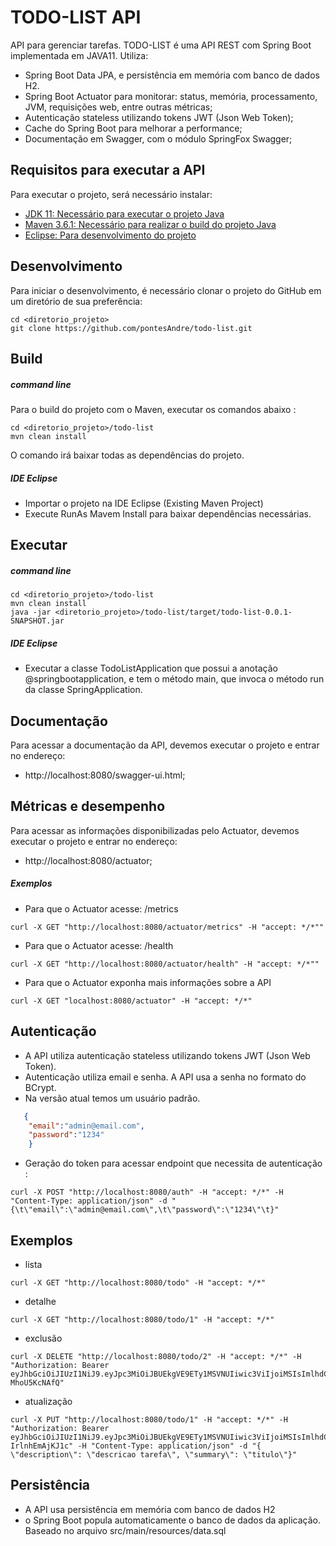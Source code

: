 # TODO-LIST API
API para gerenciar tarefas.
TODO-LIST é uma API REST com Spring Boot implementada em JAVA11. Utiliza:
- Spring Boot Data JPA, e persistência em memória com banco de dados H2.
- Spring Boot Actuator para monitorar: status, memória, processamento, JVM, requisições web, entre outras métricas;
- Autenticação stateless utilizando tokens JWT (Json Web Token);
- Cache do Spring Boot para melhorar a performance;
- Documentação em Swagger, com o módulo SpringFox Swagger;
 
## Requisitos para executar a API

Para executar o projeto, será necessário instalar:

- [JDK 11: Necessário para executar o projeto Java](https://www.oracle.com/technetwork/java/javase/downloads/jdk11-downloads-5066655.html)
- [Maven 3.6.1: Necessário para realizar o build do projeto Java](https://maven.apache.org/download.cgi)
- [Eclipse: Para desenvolvimento do projeto](https://www.eclipse.org/downloads/packages/release/2019-06/r/eclipse-ide-enterprise-java-developers)

## Desenvolvimento

Para iniciar o desenvolvimento, é necessário clonar o projeto do GitHub em um diretório de sua preferência:

```shell
cd <diretorio_projeto>
git clone https://github.com/pontesAndre/todo-list.git
```
## Build 

##### command line
Para o build  do projeto com o Maven, executar os comandos abaixo :

```shell
cd <diretorio_projeto>/todo-list
mvn clean install
```
O comando irá baixar todas as dependências do projeto.

##### IDE Eclipse
-  Importar o projeto na IDE Eclipse (Existing Maven Project)
-  Execute RunAs Mavem Install para baixar dependências necessárias.

## Executar 

##### command line

```shell
cd <diretorio_projeto>/todo-list
mvn clean install
java -jar <diretorio_projeto>/todo-list/target/todo-list-0.0.1-SNAPSHOT.jar
```
##### IDE Eclipse

- Executar a classe TodoListApplication que possui a anotação @springbootapplication, e tem o método main, que invoca o método run da classe SpringApplication. 

## Documentação

Para acessar a documentação da API, devemos executar o projeto e entrar no endereço: 
  -  http://localhost:8080/swagger-ui.html;


## Métricas e desempenho

Para acessar as informações disponibilizadas pelo Actuator, devemos executar o projeto e entrar no endereço:
   -  http://localhost:8080/actuator; 

##### Exemplos

- Para que o Actuator acesse:  /metrics

```shell
curl -X GET "http://localhost:8080/actuator/metrics" -H "accept: */*""
```
- Para que o Actuator acesse: /health

```shell
curl -X GET "http://localhost:8080/actuator/health" -H "accept: */*""
```
- Para que o Actuator exponha mais informações sobre a API

```shell
curl -X GET "localhost:8080/actuator" -H "accept: */*"
```

## Autenticação

- A API utiliza autenticação stateless utilizando tokens JWT (Json Web Token).
- Autenticação utiliza email e senha. A API usa a senha no formato do BCrypt.
- Na versão atual temos um usuário padrão.

```json
   {
	"email":"admin@email.com",
	"password":"1234"
	}
```

- Geração do token para acessar endpoint que necessita de autenticação :

```shell
curl -X POST "http://localhost:8080/auth" -H "accept: */*" -H "Content-Type: application/json" -d "{\t\"email\":\"admin@email.com\",\t\"password\":\"1234\"\t}"
```

	
## Exemplos

- lista 

```shell
curl -X GET "http://localhost:8080/todo" -H "accept: */*"
```

- detalhe

```shell
curl -X GET "http://localhost:8080/todo/1" -H "accept: */*"
 ```
 
- exclusão 

```shell
curl -X DELETE "http://localhost:8080/todo/2" -H "accept: */*" -H "Authorization: Bearer eyJhbGciOiJIUzI1NiJ9.eyJpc3MiOiJBUEkgVE9ETy1MSVNUIiwic3ViIjoiMSIsImlhdCI6MTU2NzU5MDY1NSwiZXhwIjoxNTY3NTkwODcxfQ.2o7iIdZM3Ms07_RvHD4AjKL7W9ITxjJ-MhoU5KcNAfQ"
```
- atualização 

```shell
curl -X PUT "http://localhost:8080/todo/1" -H "accept: */*" -H "Authorization: Bearer eyJhbGciOiJIUzI1NiJ9.eyJpc3MiOiJBUEkgVE9ETy1MSVNUIiwic3ViIjoiMSIsImlhdCI6MTU2NzU5MTM5MCwiZXhwIjoxNTY3NTk4NTkwfQ.A1FrpBG6vC_QDs0DYaMwjISJUMpBk-IrlnhEmAjKJ1c" -H "Content-Type: application/json" -d "{ \"description\": \"descricao tarefa\", \"summary\": \"titulo\"}"
```

## Persistência
- A API usa persistência em memória com banco de dados H2
- o Spring Boot popula automaticamente o banco de dados da aplicação. Baseado no arquivo src/main/resources/data.sql 

